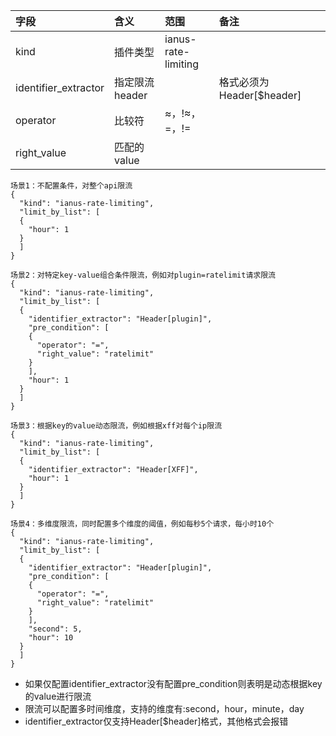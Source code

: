 | 字段                   | 含义         | 范围                  | 备注                   |    |
|:---------------------|:-----------|:--------------------|:---------------------|:---|
| kind                 | 插件类型       | ianus-rate-limiting |                      |    |
| identifier_extractor | 指定限流header |                     | 格式必须为Header[$header] |    |
| operator             | 比较符        | ≈，!≈，=，!=           |                      |    |
| right_value          | 匹配的value   |                     |                      |    |
```
场景1：不配置条件，对整个api限流
{
  "kind": "ianus-rate-limiting",
  "limit_by_list": [
  {
    "hour": 1
  }
  ]
}
```

```
场景2：对特定key-value组合条件限流，例如对plugin=ratelimit请求限流
{
  "kind": "ianus-rate-limiting",
  "limit_by_list": [
  {
    "identifier_extractor": "Header[plugin]",
    "pre_condition": [
    {
      "operator": "=",
      "right_value": "ratelimit"
    }
    ],
    "hour": 1
  }
  ]
}
```

```
场景3：根据key的value动态限流，例如根据xff对每个ip限流
{
  "kind": "ianus-rate-limiting",
  "limit_by_list": [
  {
    "identifier_extractor": "Header[XFF]",
    "hour": 1
  }
  ]
}
```

```
场景4：多维度限流，同时配置多个维度的阈值，例如每秒5个请求，每小时10个
{
  "kind": "ianus-rate-limiting",
  "limit_by_list": [
  {
    "identifier_extractor": "Header[plugin]",
    "pre_condition": [
    {
      "operator": "=",
      "right_value": "ratelimit"
    }
    ],
    "second": 5,
    "hour": 10
  }
  ]
}
```

- 如果仅配置identifier_extractor没有配置pre_condition则表明是动态根据key的value进行限流
- 限流可以配置多时间维度，支持的维度有:second，hour，minute，day
- identifier_extractor仅支持Header[$header]格式，其他格式会报错